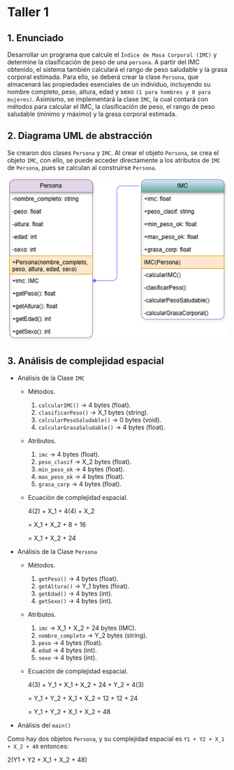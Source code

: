 # Taller 1

## 1. Enunciado

Desarrollar un programa que calcule el `Índice de Masa Corporal (IMC)` y determine la clasificación de peso de una `persona`. A partir del IMC obtenido, el sistema también calculará el rango de peso saludable y la grasa corporal estimada.
Para ello, se deberá crear la clase `Persona`, que almacenará las propiedades esenciales de un individuo, incluyendo su nombre completo, peso, altura, edad y sexo `(1 para hombres y 0 para mujeres)`.
Asimismo, se implementará la clase `IMC`, la cual contará con métodos para calcular el IMC, la clasificación de peso, el rango de peso saludable (mínimo y máximo) y la grasa corporal estimada.

## 2. Diagrama UML de abstracción

Se crearon dos clases `Persona` y `IMC`. Al crear el objeto `Persona`, se crea el objeto `IMC`, con ello, se puede acceder directamente a los atributos de `IMC` de `Persona`, pues se calculan al construirse `Persona`.

![Diagrama UML](UML.png)

## 3. Análisis de complejidad espacial

- Análisis de la Clase `IMC`
  - Métodos.
    1. `calcularIMC()` → 4 bytes (float).
    2. `clasificarPeso()` → X_1 bytes (string).
    3. `calcularPesoSaludable()` → 0 bytes (void).
    4. `calcularGrasaSaludable()` → 4 bytes (float).
  - Atributos.
    1. `imc` → 4 bytes (float).
    2. `peso_clasif` → X_2 bytes (float).
    3. `min_peso_ok` → 4 bytes (float).
    4. `max_peso_ok` → 4 bytes (float).
    5. `grasa_corp` → 4 bytes (float).
  - Ecuación de complejidad espacial.

    4(2) + X_1 + 4(4) + X_2

    = X_1 + X_2 + 8 + 16

    = X_1 + X_2 + 24
- Análisis de la Clase `Persona`
  - Métodos.
    1. `getPeso()` → 4 bytes (float).
    2. `getAltura()` → Y_1 bytes (float).
    3. `getEdad()` → 4 bytes (int).
    4. `getSexo()` → 4 bytes (int).
  - Atributos.
    1. `imc` → X_1 + X_2 + 24 bytes (IMC).
    2. `nombre_completo` → Y_2 bytes (string).
    3. `peso` → 4 bytes (float).
    4. `edad` → 4 bytes (int).
    5. `sexo` → 4 bytes (int).
  - Ecuación de complejidad espacial.

    4(3) + Y_1 + X_1 + X_2 + 24 + Y_2 + 4(3)

    = Y_1 + Y_2 + X_1 + X_2 + 12 + 12 + 24

    = Y_1 + Y_2 + X_1 + X_2 + 48

- Análisis del `main()`

Como hay dos objetos `Persona`, y su complejidad espacial es `Y1 + Y2 + X_1 + X_2 + 48` entonces:

2(Y1 + Y2 + X_1 + X_2 + 48)
